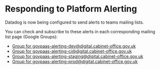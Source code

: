 # Responding to Platform Alerting

Datadog is now being configured to send alerts to teams mailing lists.

You can check and subscribe to these alerts in each corresponding mailing list page (Google Groups):

- [Group for govpaas-alerting-dev@digital.cabinet-office.gov.uk](https://groups.google.com/a/digital.cabinet-office.gov.uk/forum/#!forum/govpaas-alerting-dev)
- [Group for govpaas-alerting-ci@digital.cabinet-office.gov.uk](https://groups.google.com/a/digital.cabinet-office.gov.uk/forum/#!forum/govpaas-alerting-ci)
- [Group for govpaas-alerting-staging@digital.cabinet-office.gov.uk](https://groups.google.com/a/digital.cabinet-office.gov.uk/forum/#!forum/govpaas-alerting-staging)
- [Group for govpaas-alerting-prod@digital.cabinet-office.gov.uk](https://groups.google.com/a/digital.cabinet-office.gov.uk/forum/#!forum/govpaas-alerting-prod)

